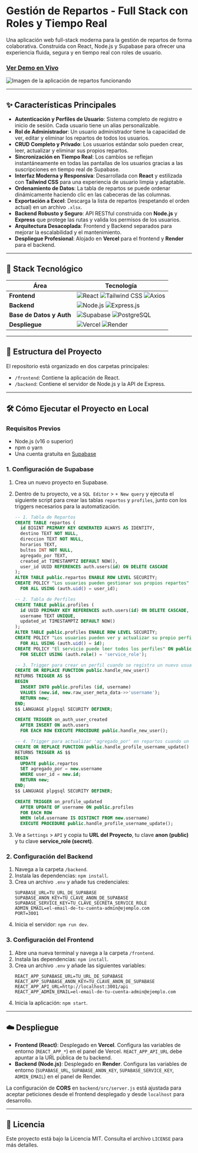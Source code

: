 # Gestión de Repartos - Full Stack con Roles y Tiempo Real

Una aplicación web full-stack moderna para la gestión de repartos de forma colaborativa. Construida con React, Node.js y Supabase para ofrecer una experiencia fluida, segura y en tiempo real con roles de usuario.

### [**Ver Demo en Vivo**](https://nrlsb-excel-reparto1.vercel.app/)

![Imagen de la aplicación de repartos funcionando](https://i.imgur.com/gKk9p3v.jpg)

---

## ✨ Características Principales

-   **Autenticación y Perfiles de Usuario**: Sistema completo de registro e inicio de sesión. Cada usuario tiene un alias personalizable.
-   **Rol de Administrador**: Un usuario administrador tiene la capacidad de ver, editar y eliminar los repartos de todos los usuarios.
-   **CRUD Completo y Privado**: Los usuarios estándar solo pueden crear, leer, actualizar y eliminar sus propios repartos.
-   **Sincronización en Tiempo Real**: Los cambios se reflejan instantáneamente en todas las pantallas de los usuarios gracias a las suscripciones en tiempo real de Supabase.
-   **Interfaz Moderna y Responsiva**: Desarrollada con **React** y estilizada con **Tailwind CSS** para una experiencia de usuario limpia y adaptable.
-   **Ordenamiento de Datos**: La tabla de repartos se puede ordenar dinámicamente haciendo clic en las cabeceras de las columnas.
-   **Exportación a Excel**: Descarga la lista de repartos (respetando el orden actual) en un archivo `.xlsx`.
-   **Backend Robusto y Seguro**: API RESTful construida con **Node.js** y **Express** que protege las rutas y valida los permisos de los usuarios.
-   **Arquitectura Desacoplada**: Frontend y Backend separados para mejorar la escalabilidad y el mantenimiento.
-   **Despliegue Profesional**: Alojado en **Vercel** para el frontend y **Render** para el backend.

---

## 🚀 Stack Tecnológico

| Área          | Tecnología                                                              |
| ------------- | ----------------------------------------------------------------------- |
| **Frontend** | ![React](https://img.shields.io/badge/-React-61DAFB?logo=react&logoColor=white) ![Tailwind CSS](https://img.shields.io/badge/-Tailwind_CSS-38B2AC?logo=tailwind-css&logoColor=white) ![Axios](https://img.shields.io/badge/-Axios-5A29E4?logo=axios&logoColor=white) |
| **Backend** | ![Node.js](https://img.shields.io/badge/-Node.js-339933?logo=node.js&logoColor=white) ![Express.js](https://img.shields.io/badge/-Express.js-000000?logo=express&logoColor=white)      |
| **Base de Datos y Auth** | ![Supabase](https://img.shields.io/badge/-Supabase-3FCF8E?logo=supabase&logoColor=white) ![PostgreSQL](https://img.shields.io/badge/-PostgreSQL-4169E1?logo=postgresql&logoColor=white) |
| **Despliegue** | ![Vercel](https://img.shields.io/badge/-Vercel-000000?logo=vercel&logoColor=white) ![Render](https://img.shields.io/badge/-Render-46E3B7?logo=render&logoColor=white)                     |

---

## 📁 Estructura del Proyecto

El repositorio está organizado en dos carpetas principales:

-   `/frontend`: Contiene la aplicación de React.
-   `/backend`: Contiene el servidor de Node.js y la API de Express.

---

## 🛠️ Cómo Ejecutar el Proyecto en Local

### Requisitos Previos

-   Node.js (v16 o superior)
-   npm o yarn
-   Una cuenta gratuita en [Supabase](https://supabase.com/)

### 1. Configuración de Supabase

1.  Crea un nuevo proyecto en Supabase.
2.  Dentro de tu proyecto, ve a `SQL Editor` > `+ New query` y ejecuta el siguiente script para crear las tablas `repartos` y `profiles`, junto con los triggers necesarios para la automatización.

    ```sql
    -- 1. Tabla de Repartos
    CREATE TABLE repartos (
      id BIGINT PRIMARY KEY GENERATED ALWAYS AS IDENTITY,
      destino TEXT NOT NULL,
      direccion TEXT NOT NULL,
      horarios TEXT,
      bultos INT NOT NULL,
      agregado_por TEXT,
      created_at TIMESTAMPTZ DEFAULT NOW(),
      user_id UUID REFERENCES auth.users(id) ON DELETE CASCADE
    );
    ALTER TABLE public.repartos ENABLE ROW LEVEL SECURITY;
    CREATE POLICY "Los usuarios pueden gestionar sus propios repartos" ON public.repartos
      FOR ALL USING (auth.uid() = user_id);

    -- 2. Tabla de Perfiles
    CREATE TABLE public.profiles (
      id UUID PRIMARY KEY REFERENCES auth.users(id) ON DELETE CASCADE,
      username TEXT UNIQUE,
      updated_at TIMESTAMPTZ DEFAULT NOW()
    );
    ALTER TABLE public.profiles ENABLE ROW LEVEL SECURITY;
    CREATE POLICY "Los usuarios pueden ver y actualizar su propio perfil" ON public.profiles
      FOR ALL USING (auth.uid() = id);
    CREATE POLICY "El servicio puede leer todos los perfiles" ON public.profiles
      FOR SELECT USING (auth.role() = 'service_role');

    -- 3. Trigger para crear un perfil cuando se registra un nuevo usuario
    CREATE OR REPLACE FUNCTION public.handle_new_user()
    RETURNS TRIGGER AS $$
    BEGIN
      INSERT INTO public.profiles (id, username)
      VALUES (new.id, new.raw_user_meta_data->>'username');
      RETURN new;
    END;
    $$ LANGUAGE plpgsql SECURITY DEFINER;

    CREATE TRIGGER on_auth_user_created
      AFTER INSERT ON auth.users
      FOR EACH ROW EXECUTE PROCEDURE public.handle_new_user();

    -- 4. Trigger para actualizar 'agregado_por' en repartos cuando un usuario cambia su nombre
    CREATE OR REPLACE FUNCTION public.handle_profile_username_update()
    RETURNS TRIGGER AS $$
    BEGIN
      UPDATE public.repartos
      SET agregado_por = new.username
      WHERE user_id = new.id;
      RETURN new;
    END;
    $$ LANGUAGE plpgsql SECURITY DEFINER;

    CREATE TRIGGER on_profile_updated
      AFTER UPDATE OF username ON public.profiles
      FOR EACH ROW
      WHEN (old.username IS DISTINCT FROM new.username)
      EXECUTE PROCEDURE public.handle_profile_username_update();
    ```

3.  Ve a `Settings` > `API` y copia tu **URL del Proyecto**, tu clave **anon (public)** y tu clave **service_role (secret)**.

### 2. Configuración del Backend

1.  Navega a la carpeta `/backend`.
2.  Instala las dependencias: `npm install`.
3.  Crea un archivo `.env` y añade tus credenciales:
    ```env
    SUPABASE_URL=TU_URL_DE_SUPABASE
    SUPABASE_ANON_KEY=TU_CLAVE_ANON_DE_SUPABASE
    SUPABASE_SERVICE_KEY=TU_CLAVE_SECRETA_SERVICE_ROLE
    ADMIN_EMAIL=el-email-de-tu-cuenta-admin@ejemplo.com
    PORT=3001
    ```
4.  Inicia el servidor: `npm run dev`.

### 3. Configuración del Frontend

1.  Abre una nueva terminal y navega a la carpeta `/frontend`.
2.  Instala las dependencias: `npm install`.
3.  Crea un archivo `.env` y añade las siguientes variables:
    ```env
    REACT_APP_SUPABASE_URL=TU_URL_DE_SUPABASE
    REACT_APP_SUPABASE_ANON_KEY=TU_CLAVE_ANON_DE_SUPABASE
    REACT_APP_API_URL=http://localhost:3001/api
    REACT_APP_ADMIN_EMAIL=el-email-de-tu-cuenta-admin@ejemplo.com
    ```
4.  Inicia la aplicación: `npm start`.

---

## ☁️ Despliegue

-   **Frontend (React)**: Desplegado en **Vercel**. Configura las variables de entorno (`REACT_APP_*`) en el panel de Vercel. `REACT_APP_API_URL` debe apuntar a la URL pública de tu backend.
-   **Backend (Node.js)**: Desplegado en **Render**. Configura las variables de entorno (`SUPABASE_URL`, `SUPABASE_ANON_KEY`, `SUPABASE_SERVICE_KEY`, `ADMIN_EMAIL`) en el panel de Render.

La configuración de **CORS** en `backend/src/server.js` está ajustada para aceptar peticiones desde el frontend desplegado y desde `localhost` para desarrollo.

---

## 📄 Licencia

Este proyecto está bajo la Licencia MIT. Consulta el archivo `LICENSE` para más detalles.
